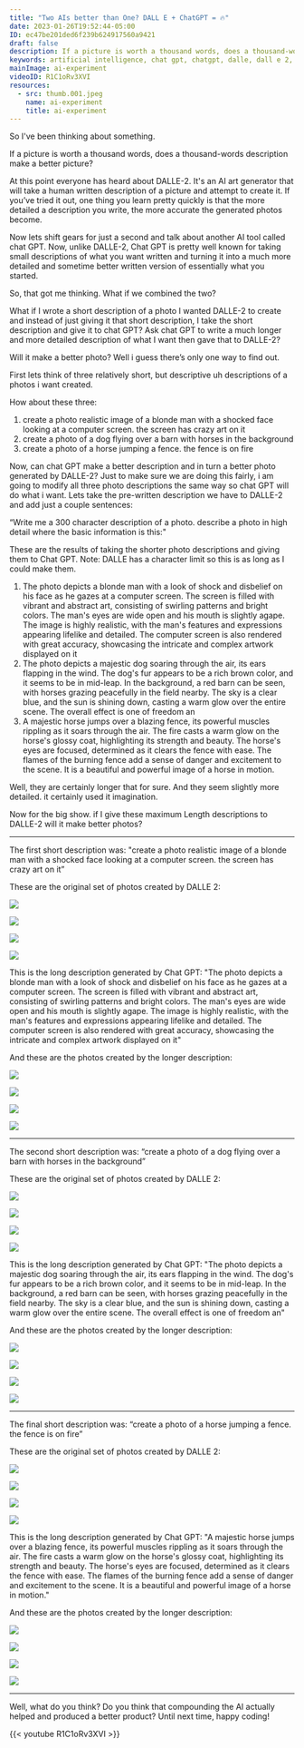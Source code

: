 ```yaml
---
title: "Two AIs better than One? DALL E + ChatGPT = 🔥"
date: 2023-01-26T19:52:44-05:00
ID: ec47be201ded6f239b624917560a9421
draft: false
description: If a picture is worth a thousand words, does a thousand-words description make a better picture? What if I wrote a short description of a photo I wanted DALLE-2 to create and instead of just giving it that short description, I take the short description and give it to chat GPT? Ask chat GPT to write a much longer and more detailed description of what I want then gave that to DALLE-2?
keywords: artificial intelligence, chat gpt, chatgpt, dalle, dall e 2, DALLE-2, DALL E 2 ,AI, Compound AI, AI Expirement, ai photography, ai photo enhancer, ai improvement, high detail, photo creation,comparison, control, experiment, ai, artificial intelligence tutorial, artificial intelligence documentary
mainImage: ai-experiment
videoID: R1C1oRv3XVI
resources:
  - src: thumb.001.jpeg
    name: ai-experiment
    title: ai-experiment
---
```


So I've been thinking about something.

If a picture is worth a thousand words, does a thousand-words description make a better picture?

At this point everyone has heard about DALLE-2. It's an AI art generator that will take a human written description of a picture and attempt to create it. If you’ve tried it out, one thing you learn pretty quickly is that the more detailed a description you write, the more accurate the generated photos become.

Now lets shift gears for just a second and talk about another AI tool called chat GPT. Now, unlike DALLE-2, Chat GPT is pretty well known for taking small descriptions of what you want written and turning it into a much more detailed and sometime better written version of essentially what you started.

So, that got me thinking. What if we combined the two?

What if I wrote a short description of a photo I wanted DALLE-2 to create and instead of just giving it that short description, I take the short description and give it to chat GPT? Ask chat GPT to write a much longer and more detailed description of what I want then gave that to DALLE-2?

Will it make a better photo? Well i guess there’s only one way to find out.

First lets think of three relatively short, but descriptive uh descriptions of a photos i want created.

How about these three:

1. create a photo realistic image of a blonde man with a shocked face looking at a computer screen. the screen has crazy art on it
2. create a photo of a dog flying over a barn with horses in the background
3. create a photo of a horse jumping a fence. the fence is on fire

Now, can chat GPT make a better description and in turn a better photo generated by DALLE-2? Just to make sure we are doing this fairly, i am going to modify all three photo descriptions the same way so chat GPT will do what i want. Lets take the pre-written description we have to DALLE-2 and add just a couple sentences:

“Write me a 300 character description of a photo. describe a photo in high detail where the basic information is this:"

These are the results of taking the shorter photo descriptions and giving them to Chat GPT. Note: DALLE has a character limit so this is as long as I could make them.

1. The photo depicts a blonde man with a look of shock and disbelief on his face as he gazes at a computer screen. The screen is filled with vibrant and abstract art, consisting of swirling patterns and bright colors. The man's eyes are wide open and his mouth is slightly agape. The image is highly realistic, with the man's features and expressions appearing lifelike and detailed. The computer screen is also rendered with great accuracy, showcasing the intricate and complex artwork displayed on it
2. The photo depicts a majestic dog soaring through the air, its ears flapping in the wind. The dog's fur appears to be a rich brown color, and it seems to be in mid-leap. In the background, a red barn can be seen, with horses grazing peacefully in the field nearby. The sky is a clear blue, and the sun is shining down, casting a warm glow over the entire scene. The overall effect is one of freedom an
3. A majestic horse jumps over a blazing fence, its powerful muscles rippling as it soars through the air. The fire casts a warm glow on the horse's glossy coat, highlighting its strength and beauty. The horse's eyes are focused, determined as it clears the fence with ease. The flames of the burning fence add a sense of danger and excitement to the scene. It is a beautiful and powerful image of a horse in motion.

Well, they are certainly longer that for sure. And they seem slightly more detailed. it certainly used it imagination.

Now for the big show. if I give these maximum Length descriptions to DALLE-2 will it make better photos?

<hr/>

The first short description was: "create a photo realistic image of a blonde man with a shocked face looking at a computer screen. the screen has crazy art on it”

These are the original set of photos created by DALLE 2:

![](DALL%C2%B7E%202023-01-19%2000.28.24%20-%20create%20a%20photo%20realistic%20image%20of%20a%20blonde%20man%20with%20a%20shocked%20face%20looking%20at%20a%20computer%20screen.%20the%20screen%20has%20crazy%20art%20on%20it.png)

![](DALL%C2%B7E%202023-01-19%2000.28.28%20-%20create%20a%20photo%20realistic%20image%20of%20a%20blonde%20man%20with%20a%20shocked%20face%20looking%20at%20a%20computer%20screen.%20the%20screen%20has%20crazy%20art%20on%20it.png)

![](DALL%C2%B7E%202023-01-19%2000.28.31%20-%20create%20a%20photo%20realistic%20image%20of%20a%20blonde%20man%20with%20a%20shocked%20face%20looking%20at%20a%20computer%20screen.%20the%20screen%20has%20crazy%20art%20on%20it.png)

![](DALL%C2%B7E%202023-01-19%2000.28.35%20-%20create%20a%20photo%20realistic%20image%20of%20a%20blonde%20man%20with%20a%20shocked%20face%20looking%20at%20a%20computer%20screen.%20the%20screen%20has%20crazy%20art%20on%20it.png)

This is the long description generated by Chat GPT: "The photo depicts a blonde man with a look of shock and disbelief on his face as he gazes at a computer screen. The screen is filled with vibrant and abstract art, consisting of swirling patterns and bright colors. The man's eyes are wide open and his mouth is slightly agape. The image is highly realistic, with the man's features and expressions appearing lifelike and detailed. The computer screen is also rendered with great accuracy, showcasing the intricate and complex artwork displayed on it"

And these are the photos created by the longer description:

![](DALL%C2%B7E%202023-01-19%2000.29.02%20-%20The%20photo%20depicts%20a%20blonde%20man%20with%20a%20look%20of%20shock%20and%20disbelief%20on%20his%20face%20as%20he%20gazes%20at%20a%20computer%20screen.%20The%20screen%20is%20filled%20with%20vibrant%20and%20.png)

![](DALL%C2%B7E%202023-01-19%2000.29.05%20-%20The%20photo%20depicts%20a%20blonde%20man%20with%20a%20look%20of%20shock%20and%20disbelief%20on%20his%20face%20as%20he%20gazes%20at%20a%20computer%20screen.%20The%20screen%20is%20filled%20with%20vibrant%20and%20.png)

![](DALL%C2%B7E%202023-01-19%2000.29.09%20-%20The%20photo%20depicts%20a%20blonde%20man%20with%20a%20look%20of%20shock%20and%20disbelief%20on%20his%20face%20as%20he%20gazes%20at%20a%20computer%20screen.%20The%20screen%20is%20filled%20with%20vibrant%20and%20.png)

![](DALL%C2%B7E%202023-01-19%2000.29.12%20-%20The%20photo%20depicts%20a%20blonde%20man%20with%20a%20look%20of%20shock%20and%20disbelief%20on%20his%20face%20as%20he%20gazes%20at%20a%20computer%20screen.%20The%20screen%20is%20filled%20with%20vibrant%20and%20.png)

<hr/>

The second short description was: “create a photo of a dog flying over a barn with horses in the background”

These are the original set of photos created by DALLE 2:

![](DALL%C2%B7E%202023-01-19%2000.29.42%20-%20create%20a%20photo%20of%20a%20dog%20flying%20over%20a%20barn%20with%20horses%20in%20the%20background.png)

![](DALL%C2%B7E%202023-01-19%2000.29.46%20-%20create%20a%20photo%20of%20a%20dog%20flying%20over%20a%20barn%20with%20horses%20in%20the%20background.png)

![](DALL%C2%B7E%202023-01-19%2000.29.49%20-%20create%20a%20photo%20of%20a%20dog%20flying%20over%20a%20barn%20with%20horses%20in%20the%20background.png)

![](DALL%C2%B7E%202023-01-19%2000.29.52%20-%20create%20a%20photo%20of%20a%20dog%20flying%20over%20a%20barn%20with%20horses%20in%20the%20background.png)

This is the long description generated by Chat GPT: "The photo depicts a majestic dog soaring through the air, its ears flapping in the wind. The dog's fur appears to be a rich brown color, and it seems to be in mid-leap. In the background, a red barn can be seen, with horses grazing peacefully in the field nearby. The sky is a clear blue, and the sun is shining down, casting a warm glow over the entire scene. The overall effect is one of freedom an"

And these are the photos created by the longer description:

![](DALL%C2%B7E%202023-01-19%2000.30.21%20-%20The%20photo%20depicts%20a%20majestic%20dog%20soaring%20through%20the%20air,%20its%20ears%20flapping%20in%20the%20wind.%20The%20dog's%20fur%20appears%20to%20be%20a%20rich%20brown%20color,%20and%20it%20seems%20.png)

![](DALL%C2%B7E%202023-01-19%2000.30.24%20-%20The%20photo%20depicts%20a%20majestic%20dog%20soaring%20through%20the%20air,%20its%20ears%20flapping%20in%20the%20wind.%20The%20dog's%20fur%20appears%20to%20be%20a%20rich%20brown%20color,%20and%20it%20seems%20.png)

![](DALL%C2%B7E%202023-01-19%2000.30.26%20-%20The%20photo%20depicts%20a%20majestic%20dog%20soaring%20through%20the%20air,%20its%20ears%20flapping%20in%20the%20wind.%20The%20dog's%20fur%20appears%20to%20be%20a%20rich%20brown%20color,%20and%20it%20seems%20.png)

![](DALL%C2%B7E%202023-01-19%2000.30.29%20-%20The%20photo%20depicts%20a%20majestic%20dog%20soaring%20through%20the%20air,%20its%20ears%20flapping%20in%20the%20wind.%20The%20dog's%20fur%20appears%20to%20be%20a%20rich%20brown%20color,%20and%20it%20seems%20.png)

<hr/>

The final short description was: “create a photo of a horse jumping a fence. the fence is on fire”

These are the original set of photos created by DALLE 2:

![](DALL%C2%B7E%202023-01-19%2000.32.18%20-%20create%20a%20photo%20of%20a%20horse%20jumping%20a%20fence.%20the%20fence%20is%20on%20fire.png)

![](DALL%C2%B7E%202023-01-19%2000.32.22%20-%20create%20a%20photo%20of%20a%20horse%20jumping%20a%20fence.%20the%20fence%20is%20on%20fire.png)

![](DALL%C2%B7E%202023-01-19%2000.32.25%20-%20create%20a%20photo%20of%20a%20horse%20jumping%20a%20fence.%20the%20fence%20is%20on%20fire.png)

![](DALL%C2%B7E%202023-01-19%2000.32.29%20-%20create%20a%20photo%20of%20a%20horse%20jumping%20a%20fence.%20the%20fence%20is%20on%20fire.png)

This is the long description generated by Chat GPT: "A majestic horse jumps over a blazing fence, its powerful muscles rippling as it soars through the air. The fire casts a warm glow on the horse's glossy coat, highlighting its strength and beauty. The horse's eyes are focused, determined as it clears the fence with ease. The flames of the burning fence add a sense of danger and excitement to the scene. It is a beautiful and powerful image of a horse in motion."

And these are the photos created by the longer description:

![](DALL%C2%B7E%202023-01-19%2000.32.58%20-%20A%20majestic%20horse%20jumps%20over%20a%20blazing%20fence,%20its%20powerful%20muscles%20rippling%20as%20it%20soars%20through%20the%20air.%20The%20fire%20casts%20a%20warm%20glow%20on%20the%20horse's%20glos.png)

![](DALL%C2%B7E%202023-01-19%2000.33.02%20-%20A%20majestic%20horse%20jumps%20over%20a%20blazing%20fence,%20its%20powerful%20muscles%20rippling%20as%20it%20soars%20through%20the%20air.%20The%20fire%20casts%20a%20warm%20glow%20on%20the%20horse's%20glos.png)

![](DALL%C2%B7E%202023-01-19%2000.33.07%20-%20A%20majestic%20horse%20jumps%20over%20a%20blazing%20fence,%20its%20powerful%20muscles%20rippling%20as%20it%20soars%20through%20the%20air.%20The%20fire%20casts%20a%20warm%20glow%20on%20the%20horse's%20glos.png)

![](DALL%C2%B7E%202023-01-19%2000.33.11%20-%20A%20majestic%20horse%20jumps%20over%20a%20blazing%20fence,%20its%20powerful%20muscles%20rippling%20as%20it%20soars%20through%20the%20air.%20The%20fire%20casts%20a%20warm%20glow%20on%20the%20horse's%20glos.png)

<hr/>

Well, what do you think? Do you think that compounding the AI actually helped and produced a better product? Until next time, happy coding!

{{< youtube R1C1oRv3XVI >}}
